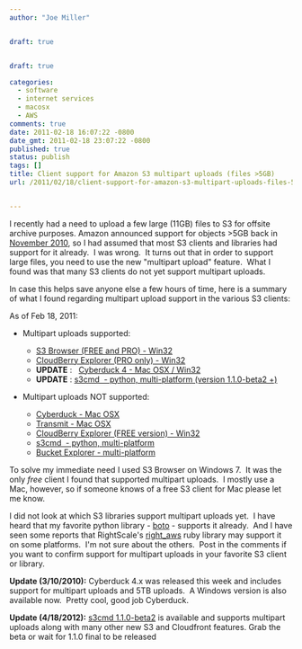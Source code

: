 ```yaml
---
author: "Joe Miller"


draft: true


draft: true

categories:
  - software
  - internet services
  - macosx
  - AWS
comments: true
date: 2011-02-18 16:07:22 -0800
date_gmt: 2011-02-18 23:07:22 -0800
published: true
status: publish
tags: []
title: Client support for Amazon S3 multipart uploads (files >5GB)
url: /2011/02/18/client-support-for-amazon-s3-multipart-uploads-files-5gb/


---
```


I recently had a need to upload a few large (11GB) files to S3 for offsite archive purposes. Amazon announced support for objects >5GB back in [November 2010](http://aws.amazon.com/about-aws/whats-new/2010/11/10/Amazon-S3-Introducing-Multipart-Upload/ "http://aws.amazon.com/about-aws/whats-new/2010/11/10/Amazon-S3-Introducing-Multipart-Upload/"), so I had assumed that most S3 clients and libraries had support for it already.  I was wrong.  It turns out that in order to support large files, you need to use the new "multipart upload" feature.  What I found was that many S3 clients do not yet support multipart uploads.

In case this helps save anyone else a few hours of time, here is a summary of what I found regarding multipart upload support in the various S3 clients:

<!--more-->

As of Feb 18, 2011:

- Multipart uploads supported:
  - [S3 Browser (FREE and PRO) - Win32](http://s3browser.com/ "S3 Browser")
  - [CloudBerry Explorer (PRO only) - Win32](http://cloudberrylab.com/ "CloudBerry Explorer")
  - **UPDATE** :   [Cyberduck 4 - Mac OSX / Win32](http://cyberduck.ch/ "Cyberduck")
  - **UPDATE** : [s3cmd  - python, multi-platform (version 1.1.0-beta2 +)](http://s3tools.org/s3cmd "s3cmd")

- Multipart uploads NOT supported:
  - [Cyberduck - Mac OSX](http://cyberduck.ch/ "Cyberduck")
  - [Transmit - Mac OSX](http://www.panic.com/transmit/ "Transmit FTP client for Mac")
  - [CloudBerry Explorer (FREE version) - Win32](http://cloudberrylab.com/ "CloudBerry")
  - [s3cmd  - python, multi-platform](http://s3tools.org/s3cmd "s3cmd")
  - [Bucket Explorer - multi-platform](http://www.bucketexplorer.com/ "Bucket Explorer")

To solve my immediate need I used S3 Browser on Windows 7.  It was the only _free_ client I found that supported multipart uploads.  I mostly use a Mac, however, so if someone knows of a free S3 client for Mac please let me know.

I did not look at which S3 libraries support multipart uploads yet.  I have heard that my favorite python library - [boto](http://code.google.com/p/boto/ "boto aws library") - supports it already.  And I have seen some reports that RightScale's [right\_aws](http://rightaws.rubyforge.org/ "right\_aws") ruby library may support it on some platforms.  I'm not sure about the others.  Post in the comments if you want to confirm support for multipart uploads in your favorite S3 client or library.

**Update (3/10/2010):** Cyberduck 4.x was released this week and includes support for multipart uploads and 5TB uploads.  A Windows version is also available now.  Pretty cool, good job Cyberduck.

**Update (4/18/2012):** [s3cmd 1.1.0-beta2](http://s3tools.org/s3cmd-110b2-released "s3cmd 1.1.0-beta2 release announcement") is available and supports multipart uploads along with many other new S3 and Cloudfront features. Grab the beta or wait for 1.1.0 final to be released
